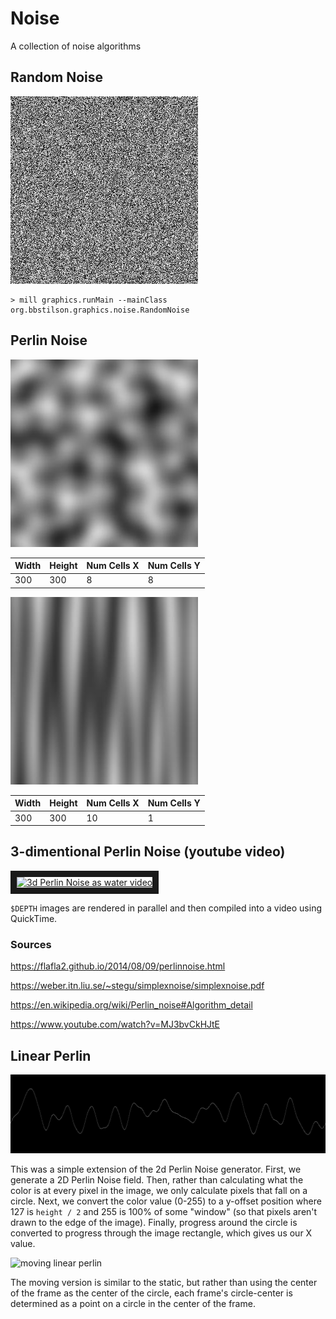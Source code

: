 # Noise

A collection of noise algorithms

## Random Noise

![random noise](./img/random_noise.jpg)

```
> mill graphics.runMain --mainClass org.bbstilson.graphics.noise.RandomNoise
```

## Perlin Noise

![perline noise 1](./img/perlin_noise_1.jpg)

|Width|Height|Num Cells X|Num Cells Y|
|:---|:---|:---|:---|
|300|300|8|8|

![perlin noise 2](./img/perlin_noise_2.jpg)

|Width|Height|Num Cells X|Num Cells Y|
|:---|:---|:---|:---|
|300|300|10|1|

## 3-dimentional Perlin Noise (youtube video)

<a href="http://www.youtube.com/watch?feature=player_embedded&v=In6MKsEksfQ
" target="_blank"><img src="http://img.youtube.com/vi/In6MKsEksfQ/0.jpg" 
alt="3d Perlin Noise as water video" width="240" height="180" border="10" /></a>

`$DEPTH` images are rendered in parallel and then compiled into a video using QuickTime.

### Sources

https://flafla2.github.io/2014/08/09/perlinnoise.html

https://weber.itn.liu.se/~stegu/simplexnoise/simplexnoise.pdf

https://en.wikipedia.org/wiki/Perlin_noise#Algorithm_detail

https://www.youtube.com/watch?v=MJ3bvCkHJtE

## Linear Perlin

![linear perlin 1](./img/linear_perlin_1.jpg)

This was a simple extension of the 2d Perlin Noise generator. First, we generate a 2D Perlin Noise field. Then, rather than calculating what the color is at every pixel in the image, we only calculate pixels that fall on a circle. Next, we convert the color value (0-255) to a y-offset position where 127 is `height / 2` and 255 is 100% of some "window" (so that pixels aren't drawn to the edge of the image). Finally, progress around the circle is converted to progress through the image rectangle, which gives us our X value.

![moving linear perlin](https://i.imgur.com/bM1xPfq.gif)

The moving version is similar to the static, but rather than using the center of the frame as the center of the circle, each frame's circle-center is determined as a point on a circle in the center of the frame.
